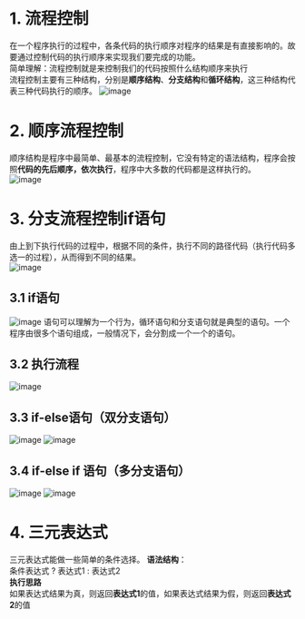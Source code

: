 # 1. 流程控制
在一个程序执行的过程中，各条代码的执行顺序对程序的结果是有直接影响的。故要通过控制代码的执行顺序来实现我们要完成的功能。  
简单理解：流程控制就是来控制我们的代码按照什么结构顺序来执行  
流程控制主要有三种结构，分别是**顺序结构**、**分支结构**和**循环结构**，这三种结构代表三种代码执行的顺序。
![image](https://github.com/Happy-jianghui/Frontend-Learning/assets/98568967/b70875cb-bc76-4682-bd48-27c7abe0ebca)


# 2. 顺序流程控制
顺序结构是程序中最简单、最基本的流程控制，它没有特定的语法结构，程序会按照**代码的先后顺序，依次执行**，程序中大多数的代码都是这样执行的。  
![image](https://github.com/Happy-jianghui/Frontend-Learning/assets/98568967/2d96bb2a-1419-4582-a9e6-5a5934ef67c9)


# 3. 分支流程控制if语句
由上到下执行代码的过程中，根据不同的条件，执行不同的路径代码（执行代码多选一的过程），从而得到不同的结果。  
![image](https://github.com/Happy-jianghui/Frontend-Learning/assets/98568967/1bd485c4-aa3b-4cf5-b79f-51f1e631b311)

## 3.1 if语句
![image](https://github.com/Happy-jianghui/Frontend-Learning/assets/98568967/7ba5eb81-0823-4015-a4c4-c9052f86cc04)
语句可以理解为一个行为，循环语句和分支语句就是典型的语句。一个程序由很多个语句组成，一般情况下，会分割成一个一个的语句。  

## 3.2 执行流程
![image](https://github.com/Happy-jianghui/Frontend-Learning/assets/98568967/3b391a4e-6851-427a-9d25-346a9893b90c)

## 3.3 if-else语句（双分支语句）
![image](https://github.com/Happy-jianghui/Frontend-Learning/assets/98568967/4871f20c-ced3-4cf6-8530-d0b343fb81e1)
![image](https://github.com/Happy-jianghui/Frontend-Learning/assets/98568967/1741e6fa-8bd0-45c4-8749-53e8a4362843)

## 3.4 if-else if 语句（多分支语句）
![image](https://github.com/Happy-jianghui/Frontend-Learning/assets/98568967/39d1139e-dad7-431b-affa-6980dc4d3623)
![image](https://github.com/Happy-jianghui/Frontend-Learning/assets/98568967/6c2966a4-cbec-48c8-a7a1-23d186687936)


# 4. 三元表达式
三元表达式能做一些简单的条件选择。 
**语法结构**：  
条件表达式 ? 表达式1 : 表达式2  
**执行思路**  
如果表达式结果为真，则返回**表达式1**的值，如果表达式结果为假，则返回**表达式2**的值  




























